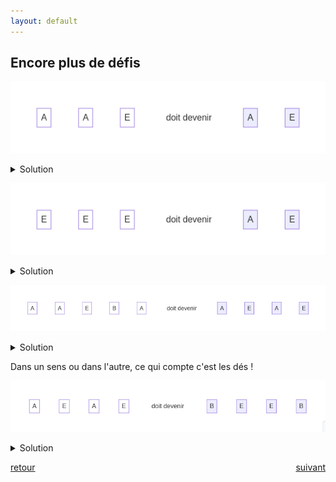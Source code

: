 ```yaml
---
layout: default
---
```


<div markdown="1">

## Encore plus de défis

![](assets/6.png)

<details markdown="on">
<summary>Solution</summary>

<img src="assets/6s.png" alt="">
</details>

![](assets/7.png)

<details markdown="on">
<summary>Solution</summary>

<img src="assets/7s.png" alt="">
</details>

</div>

<div markdown="1">

![](assets/8.png)

<details markdown="on">
<summary>Solution</summary>

<img src="assets/8s.png" alt="">
</details>

Dans un sens ou dans l'autre, ce qui compte c'est les dés !

![](assets/9.png)

<details markdown="on">
<summary>Solution</summary>

<img src="assets/9s.png" alt="">
</details>

</div>

<div markdown="1" style="grid-column: 1 / -1; display: flex; justify-content: space-between">

[retour](./6)

[suivant](./8)

</div>

